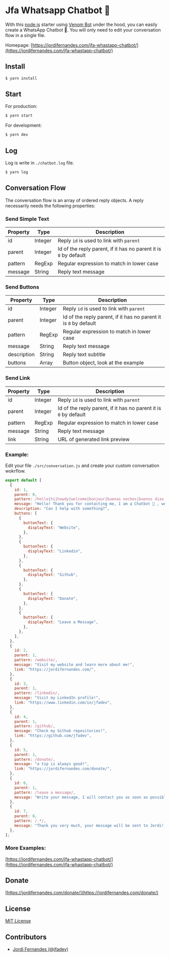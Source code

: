 # Jfa Whatsapp Chatbot 💬 

With this [node.js](https://nodejs.org/) starter using [Venom Bot](https://github.com/orkestral/venom) under the hood, 
you can easily create a WhatsApp Chatbot 💬. 
You will only need to edit your conversation flow in a single file.

Homepage: [https://jordifernandes.com/jfa-whastapp-chatbot/](https://jordifernandes.com/jfa-whastapp-chatbot/)

## Install

```bash
$ yarn install
```

## Start

For production:

```bash
$ yarn start
```

For development:

```bash
$ yarn dev
```

## Log

Log is write in `./chatbot.log` file.

```bash
$ yarn log
```

## Conversation Flow

The conversation flow is an array of ordered reply objects.
A reply necessarily needs the following properties:

### Send Simple Text

| Property | Type    | Description                                                      |
|----------|---------|------------------------------------------------------------------|
| id       | Integer | Reply `id` is used to link with `parent`                         |
| parent   | Integer | Id of the reply parent, if it has no parent it is `0` by default |
| pattern  | RegExp  | Regular expression to match in lower case                        |
| message  | String  | Reply text message                                               |

### Send Buttons

| Property    | Type    | Description                                                      |
|-------------|---------|------------------------------------------------------------------|
| id          | Integer | Reply `id` is used to link with `parent`                         |
| parent      | Integer | Id of the reply parent, if it has no parent it is `0` by default |
| pattern     | RegExp  | Regular expression to match in lower case                        |
| message     | String  | Reply text message                                               |
| description | String  | Reply text subtitle                                              |
| buttons     | Array   | Button object, look at the example                               |

### Send Link

| Property | Type    | Description                                                      |
|----------|---------|------------------------------------------------------------------|
| id       | Integer | Reply `id` is used to link with `parent`                         |
| parent   | Integer | Id of the reply parent, if it has no parent it is `0` by default |
| pattern  | RegExp  | Regular expression to match in lower case                        |
| message  | String  | Reply text message                                               |
| link     | String  | URL of generated link preview                                    |

### Example:

Edit your file `./src/conversation.js` and create your custom conversation wokrflow.

```javascript
export default [
  {
    id: 1,
    parent: 0,
    pattern: /hello|hi|howdy|welcome|bonjour|buenas noches|buenos dias|good day|good morning|hey|hi-ya|how are you|how goes it|howdy\-do|shalom|what\'s happening|what\'s up/,
    message: "Hello! Thank you for contacting me, I am a Chatbot 🤖 , we will gladly assist you.",
    description: "Can I help with something?",
    buttons: [
      {
        buttonText: {
          displayText: "Website",
        },
      },
      {
        buttonText: {
          displayText: "Linkedin",
        },
      },
      {
        buttonText: {
          displayText: "Github",
        },
      },
      {
        buttonText: {
          displayText: "Donate",
        },
      },
      {
        buttonText: {
          displayText: "Leave a Message",
        },
      },
    ],
  },
  {
    id: 2,
    parent: 1,
    pattern: /website/,
    message: "Visit my website and learn more about me!",
    link: "https://jordifernandes.com/",
  },
  {
    id: 3,
    parent: 1,
    pattern: /linkedin/,
    message: "Visit my LinkedIn profile!",
    link: "https://www.linkedin.com/in/jfadev",
  },
  {
    id: 4,
    parent: 1,
    pattern: /github/,
    message: "Check my Github repositories!",
    link: "https://github.com/jfadev",
  },
  {
    id: 5,
    parent: 1,
    pattern: /donate/,
    message: "a tip is always good!",
    link: "https://jordifernandes.com/donate/",
  },
  {
    id: 6,
    parent: 1,
    pattern: /leave a message/,
    message: "Write your message, I will contact you as soon as possible!",
  },
  {
    id: 7,
    parent: 6,
    pattern: /.*/,
    message: "Thank you very much, your message will be sent to Jordi! Sincerely the Chatbot 🤖 !",
  },
];
```

### More Examples:

[https://jordifernandes.com/jfa-whastapp-chatbot/](https://jordifernandes.com/jfa-whastapp-chatbot/)

## Donate

[https://jordifernandes.com/donate/](https://jordifernandes.com/donate/)

## License

[MIT License](LICENSE)

## Contributors

- [Jordi Fernandes (@jfadev)](https://github.com/jfadev)